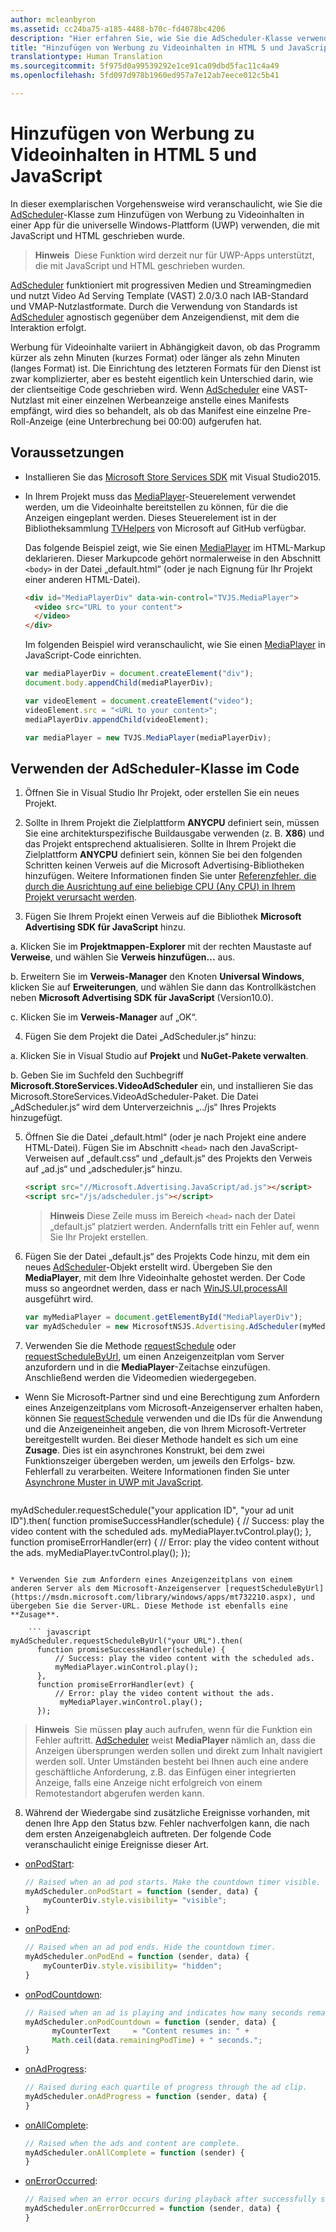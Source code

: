 ```yaml
---
author: mcleanbyron
ms.assetid: cc24ba75-a185-4488-b70c-fd4078bc4206
description: "Hier erfahren Sie, wie Sie die AdScheduler-Klasse verwenden, um Videoinhalten Werbung hinzuzufügen."
title: "Hinzufügen von Werbung zu Videoinhalten in HTML 5 und JavaScript"
translationtype: Human Translation
ms.sourcegitcommit: 5f975d0a99539292e1ce91ca09dbd5fac11c4a49
ms.openlocfilehash: 5fd097d978b1960ed957a7e12ab7eece012c5b41

---
```


# Hinzufügen von Werbung zu Videoinhalten in HTML 5 und JavaScript


In dieser exemplarischen Vorgehensweise wird veranschaulicht, wie Sie die [AdScheduler](https://msdn.microsoft.com/library/windows/apps/mt732197.aspx)-Klasse zum Hinzufügen von Werbung zu Videoinhalten in einer App für die universelle Windows-Plattform (UWP) verwenden, die mit JavaScript und HTML geschrieben wurde.

>**Hinweis**&nbsp;&nbsp;Diese Funktion wird derzeit nur für UWP-Apps unterstützt, die mit JavaScript und HTML geschrieben wurden.

[AdScheduler](https://msdn.microsoft.com/library/windows/apps/mt732197.aspx) funktioniert mit progressiven Medien und Streamingmedien und nutzt Video Ad Serving Template (VAST) 2.0/3.0 nach IAB-Standard und VMAP-Nutzlastformate. Durch die Verwendung von Standards ist [AdScheduler](https://msdn.microsoft.com/library/windows/apps/mt732197.aspx) agnostisch gegenüber dem Anzeigendienst, mit dem die Interaktion erfolgt.

Werbung für Videoinhalte variiert in Abhängigkeit davon, ob das Programm kürzer als zehn Minuten (kurzes Format) oder länger als zehn Minuten (langes Format) ist. Die Einrichtung des letzteren Formats für den Dienst ist zwar komplizierter, aber es besteht eigentlich kein Unterschied darin, wie der clientseitige Code geschrieben wird. Wenn [AdScheduler](https://msdn.microsoft.com/library/windows/apps/mt732197.aspx) eine VAST-Nutzlast mit einer einzelnen Werbeanzeige anstelle eines Manifests empfängt, wird dies so behandelt, als ob das Manifest eine einzelne Pre-Roll-Anzeige (eine Unterbrechung bei 00:00) aufgerufen hat.

## Voraussetzungen

* Installieren Sie das [Microsoft Store Services SDK](http://aka.ms/store-em-sdk) mit Visual Studio2015.

* In Ihrem Projekt muss das [MediaPlayer](https://github.com/Microsoft/TVHelpers/wiki/MediaPlayer-Overview)-Steuerelement verwendet werden, um die Videoinhalte bereitstellen zu können, für die die Anzeigen eingeplant werden. Dieses Steuerelement ist in der Bibliotheksammlung [TVHelpers](https://github.com/Microsoft/TVHelpers) von Microsoft auf GitHub verfügbar.

  Das folgende Beispiel zeigt, wie Sie einen [MediaPlayer](https://github.com/Microsoft/TVHelpers/wiki/MediaPlayer-Overview) im HTML-Markup deklarieren. Dieser Markupcode gehört normalerweise in den Abschnitt `<body>` in der Datei „default.html“ (oder je nach Eignung für Ihr Projekt einer anderen HTML-Datei).
  ``` html
  <div id="MediaPlayerDiv" data-win-control="TVJS.MediaPlayer">
    <video src="URL to your content">
    </video>
  </div>
  ```

  Im folgenden Beispiel wird veranschaulicht, wie Sie einen [MediaPlayer](https://github.com/Microsoft/TVHelpers/wiki/MediaPlayer-Overview) in JavaScript-Code einrichten.
  ``` javascript
  var mediaPlayerDiv = document.createElement("div");
  document.body.appendChild(mediaPlayerDiv);

  var videoElement = document.createElement("video");
  videoElement.src = "<URL to your content>";
  mediaPlayerDiv.appendChild(videoElement);

  var mediaPlayer = new TVJS.MediaPlayer(mediaPlayerDiv);
  ```

## Verwenden der AdScheduler-Klasse im Code

1. Öffnen Sie in Visual Studio Ihr Projekt, oder erstellen Sie ein neues Projekt.

2. Sollte in Ihrem Projekt die Zielplattform **ANYCPU** definiert sein, müssen Sie eine architekturspezifische Buildausgabe verwenden (z. B. **X86**) und das Projekt entsprechend aktualisieren. Sollte in Ihrem Projekt die Zielplattform **ANYCPU** definiert sein, können Sie bei den folgenden Schritten keinen Verweis auf die Microsoft Advertising-Bibliotheken hinzufügen. Weitere Informationen finden Sie unter [Referenzfehler, die durch die Ausrichtung auf eine beliebige CPU (Any CPU) in Ihrem Projekt verursacht werden](known-issues-for-the-advertising-libraries.md#reference_errors).

3. Fügen Sie Ihrem Projekt einen Verweis auf die Bibliothek **Microsoft Advertising SDK für JavaScript** hinzu.

  a. Klicken Sie im **Projektmappen-Explorer** mit der rechten Maustaste auf **Verweise**, und wählen Sie **Verweis hinzufügen...** aus.

  b. Erweitern Sie im **Verweis-Manager** den Knoten **Universal Windows**, klicken Sie auf **Erweiterungen**, und wählen Sie dann das Kontrollkästchen neben **Microsoft Advertising SDK für JavaScript** (Version10.0).

  c. Klicken Sie im **Verweis-Manager** auf „OK“.

4.  Fügen Sie dem Projekt die Datei „AdScheduler.js“ hinzu:

  a.  Klicken Sie in Visual Studio auf **Projekt** und **NuGet-Pakete verwalten**.

  b.  Geben Sie im Suchfeld den Suchbegriff **Microsoft.StoreServices.VideoAdScheduler** ein, und installieren Sie das Microsoft.StoreServices.VideoAdScheduler-Paket. Die Datei „AdScheduler.js“ wird dem Unterverzeichnis „../js“ Ihres Projekts hinzugefügt.

5.  Öffnen Sie die Datei „default.html“ (oder je nach Projekt eine andere HTML-Datei). Fügen Sie im Abschnitt `<head>` nach den JavaScript-Verweisen auf „default.css“ und „default.js“ des Projekts den Verweis auf „ad.js“ und „adscheduler.js“ hinzu.

    ``` html
    <script src="//Microsoft.Advertising.JavaScript/ad.js"></script>
    <script src="/js/adscheduler.js"></script>
    ```

    > **Hinweis**  Diese Zeile muss im Bereich `<head>` nach der Datei „default.js“ platziert werden. Andernfalls tritt ein Fehler auf, wenn Sie Ihr Projekt erstellen.

6.  Fügen Sie der Datei „default.js“ des Projekts Code hinzu, mit dem ein neues [AdScheduler](https://msdn.microsoft.com/library/windows/apps/mt732197.aspx)-Objekt erstellt wird. Übergeben Sie den **MediaPlayer**, mit dem Ihre Videoinhalte gehostet werden. Der Code muss so angeordnet werden, dass er nach [WinJS.UI.processAll](https://msdn.microsoft.com/library/windows/apps/hh440975.aspx) ausgeführt wird.

    ``` javascript
    var myMediaPlayer = document.getElementById("MediaPlayerDiv");
    var myAdScheduler = new MicrosoftNSJS.Advertising.AdScheduler(myMediaPlayer);
    ```

7.  Verwenden Sie die Methode [requestSchedule](https://msdn.microsoft.com/library/windows/apps/mt732208.aspx) oder [requestScheduleByUrl](https://msdn.microsoft.com/library/windows/apps/mt732210.aspx), um einen Anzeigenzeitplan vom Server anzufordern und in die **MediaPlayer**-Zeitachse einzufügen. Anschließend werden die Videomedien wiedergegeben.

  * Wenn Sie Microsoft-Partner sind und eine Berechtigung zum Anfordern eines Anzeigenzeitplans vom Microsoft-Anzeigenserver erhalten haben, können Sie [requestSchedule](https://msdn.microsoft.com/library/windows/apps/mt732208.aspx) verwenden und die IDs für die Anwendung und die Anzeigeneinheit angeben, die von Ihrem Microsoft-Vertreter bereitgestellt wurden. Bei dieser Methode handelt es sich um eine **Zusage**. Dies ist ein asynchrones Konstrukt, bei dem zwei Funktionszeiger übergeben werden, um jeweils den Erfolgs- bzw. Fehlerfall zu verarbeiten. Weitere Informationen finden Sie unter [Asynchrone Muster in UWP mit JavaScript](https://msdn.microsoft.com/windows/uwp/threading-async/asynchronous-programming-universal-windows-platform-apps#asynchronous-patterns-in-uwp-using-javascript).

      ``` javascript
  myAdScheduler.requestSchedule("your application ID", "your ad unit ID").then(
        function promiseSuccessHandler(schedule) {
           // Success: play the video content with the scheduled ads.
           myMediaPlayer.tvControl.play();
        },
        function promiseErrorHandler(err) {
           // Error: play the video content without the ads.
           myMediaPlayer.tvControl.play();
        });
  ```

  * Verwenden Sie zum Anfordern eines Anzeigenzeitplans von einem anderen Server als dem Microsoft-Anzeigenserver [requestScheduleByUrl](https://msdn.microsoft.com/library/windows/apps/mt732210.aspx), und übergeben Sie die Server-URL. Diese Methode ist ebenfalls eine **Zusage**.

      ``` javascript
  myAdScheduler.requestScheduleByUrl("your URL").then(
        function promiseSuccessHandler(schedule) {
            // Success: play the video content with the scheduled ads.
            myMediaPlayer.winControl.play();
        },
        function promiseErrorHandler(evt) {
            // Error: play the video content without the ads.
             myMediaPlayer.winControl.play();
        });
  ```

  >**Hinweis**&nbsp;&nbsp;Sie müssen **play** auch aufrufen, wenn für die Funktion ein Fehler auftritt. [AdScheduler](https://msdn.microsoft.com/library/windows/apps/mt732197.aspx) weist **MediaPlayer** nämlich an, dass die Anzeigen übersprungen werden sollen und direkt zum Inhalt navigiert werden soll. Unter Umständen besteht bei Ihnen auch eine andere geschäftliche Anforderung, z.B. das Einfügen einer integrierten Anzeige, falls eine Anzeige nicht erfolgreich von einem Remotestandort abgerufen werden kann.

8.  Während der Wiedergabe sind zusätzliche Ereignisse vorhanden, mit denen Ihre App den Status bzw. Fehler nachverfolgen kann, die nach dem ersten Anzeigenabgleich auftreten. Der folgende Code veranschaulicht einige Ereignisse dieser Art.
  * [onPodStart](https://msdn.microsoft.com/library/windows/apps/mt732206.aspx):

      ```javascript
      // Raised when an ad pod starts. Make the countdown timer visible.
      myAdScheduler.onPodStart = function (sender, data) {
          myCounterDiv.style.visibility= "visible";
      }  
      ```

  * [onPodEnd](https://msdn.microsoft.com/library/windows/apps/mt732205.aspx):

      ```javascript
      // Raised when an ad pod ends. Hide the countdown timer.
      myAdScheduler.onPodEnd = function (sender, data) {
          myCounterDiv.style.visibility= "hidden";
      }
      ```

  * [onPodCountdown](https://msdn.microsoft.com/library/windows/apps/mt732204.aspx):

      ```javascript
      // Raised when an ad is playing and indicates how many seconds remain in the current pod of ads. This is useful when the app wants to show a visual countdown until the video content resumes.
      myAdScheduler.onPodCountdown = function (sender, data) {
            myCounterText     = "Content resumes in: " +
            Math.ceil(data.remainingPodTime) + " seconds.";
      }  
      ```

  * [onAdProgress](https://msdn.microsoft.com/library/windows/apps/mt732201.aspx):

      ```javascript
      // Raised during each quartile of progress through the ad clip.
      myAdScheduler.onAdProgress = function (sender, data) {
      }
      ```

  * [onAllComplete](https://msdn.microsoft.com/library/windows/apps/mt732202.aspx):

      ```javascript
      // Raised when the ads and content are complete.
      myAdScheduler.onAllComplete = function (sender) {
      }
      ```

  * [onErrorOccurred](https://msdn.microsoft.com/library/windows/apps/mt732203.aspx):

      ```javascript
      // Raised when an error occurs during playback after successfully scheduling.
      myAdScheduler.onErrorOccurred = function (sender, data) {
      }
      ```



<!--HONumber=Aug16_HO5-->


